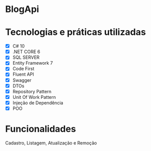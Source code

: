 # BlogApi

# Tecnologias e práticas utilizadas
- [x] C# 10
- [x] .NET CORE 6
- [x] SQL SERVER
- [x] Entity Framework 7
- [x] Code First
- [x] Fluent API
- [x] Swagger
- [x] DTOs
- [x] Repository Pattern
- [x] Unit Of Work Pattern
- [x] Injeção de Dependência
- [x] POO

# Funcionalidades
Cadastro, Listagem, Atualização e Remoção

